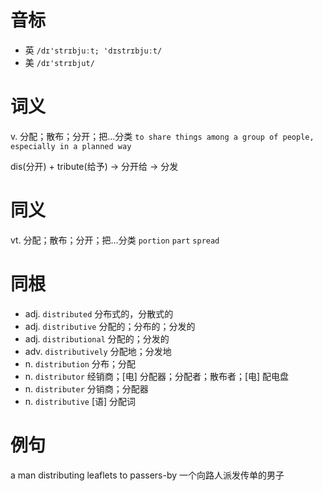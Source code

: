 # 音标

- 英 `/dɪ'strɪbjuːt; 'dɪstrɪbjuːt/`
- 美 `/dɪ'strɪbjut/`

# 词义

v. 分配；散布；分开；把…分类
`to share things among a group of people, especially in a planned way`



dis(分开) + tribute(给予) → 分开给 → 分发

# 同义

vt. 分配；散布；分开；把…分类
`portion` `part` `spread`

# 同根

- adj. `distributed` 分布式的，分散式的
- adj. `distributive` 分配的；分布的；分发的
- adj. `distributional` 分配的；分发的
- adv. `distributively` 分配地；分发地
- n. `distribution` 分布；分配
- n. `distributor` 经销商；[电] 分配器；分配者；散布者；[电] 配电盘
- n. `distributer` 分销商；分配器
- n. `distributive` [语] 分配词

# 例句

a man distributing leaflets to passers-by
一个向路人派发传单的男子


